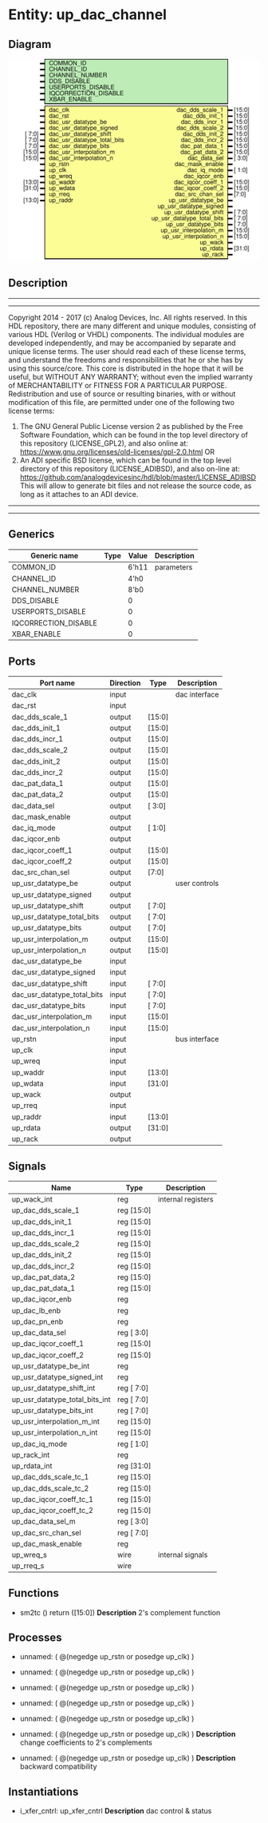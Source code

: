 # Entity: up_dac_channel

## Diagram

![Diagram](up_dac_channel.svg "Diagram")
## Description

***************************************************************************
 ***************************************************************************
 Copyright 2014 - 2017 (c) Analog Devices, Inc. All rights reserved.
 In this HDL repository, there are many different and unique modules, consisting
 of various HDL (Verilog or VHDL) components. The individual modules are
 developed independently, and may be accompanied by separate and unique license
 terms.
 The user should read each of these license terms, and understand the
 freedoms and responsibilities that he or she has by using this source/core.
 This core is distributed in the hope that it will be useful, but WITHOUT ANY
 WARRANTY; without even the implied warranty of MERCHANTABILITY or FITNESS FOR
 A PARTICULAR PURPOSE.
 Redistribution and use of source or resulting binaries, with or without modification
 of this file, are permitted under one of the following two license terms:
   1. The GNU General Public License version 2 as published by the
      Free Software Foundation, which can be found in the top level directory
      of this repository (LICENSE_GPL2), and also online at:
      <https://www.gnu.org/licenses/old-licenses/gpl-2.0.html>
 OR
   2. An ADI specific BSD license, which can be found in the top level directory
      of this repository (LICENSE_ADIBSD), and also on-line at:
      https://github.com/analogdevicesinc/hdl/blob/master/LICENSE_ADIBSD
      This will allow to generate bit files and not release the source code,
      as long as it attaches to an ADI device.
 ***************************************************************************
 ***************************************************************************
 
## Generics

| Generic name         | Type | Value | Description |
| -------------------- | ---- | ----- | ----------- |
| COMMON_ID            |      | 6'h11 | parameters  |
| CHANNEL_ID           |      | 4'h0  |             |
| CHANNEL_NUMBER       |      | 8'b0  |             |
| DDS_DISABLE          |      | 0     |             |
| USERPORTS_DISABLE    |      | 0     |             |
| IQCORRECTION_DISABLE |      | 0     |             |
| XBAR_ENABLE          |      | 0     |             |
## Ports

| Port name                   | Direction | Type   | Description   |
| --------------------------- | --------- | ------ | ------------- |
| dac_clk                     | input     |        | dac interface |
| dac_rst                     | input     |        |               |
| dac_dds_scale_1             | output    | [15:0] |               |
| dac_dds_init_1              | output    | [15:0] |               |
| dac_dds_incr_1              | output    | [15:0] |               |
| dac_dds_scale_2             | output    | [15:0] |               |
| dac_dds_init_2              | output    | [15:0] |               |
| dac_dds_incr_2              | output    | [15:0] |               |
| dac_pat_data_1              | output    | [15:0] |               |
| dac_pat_data_2              | output    | [15:0] |               |
| dac_data_sel                | output    | [ 3:0] |               |
| dac_mask_enable             | output    |        |               |
| dac_iq_mode                 | output    | [ 1:0] |               |
| dac_iqcor_enb               | output    |        |               |
| dac_iqcor_coeff_1           | output    | [15:0] |               |
| dac_iqcor_coeff_2           | output    | [15:0] |               |
| dac_src_chan_sel            | output    | [7:0]  |               |
| up_usr_datatype_be          | output    |        | user controls |
| up_usr_datatype_signed      | output    |        |               |
| up_usr_datatype_shift       | output    | [ 7:0] |               |
| up_usr_datatype_total_bits  | output    | [ 7:0] |               |
| up_usr_datatype_bits        | output    | [ 7:0] |               |
| up_usr_interpolation_m      | output    | [15:0] |               |
| up_usr_interpolation_n      | output    | [15:0] |               |
| dac_usr_datatype_be         | input     |        |               |
| dac_usr_datatype_signed     | input     |        |               |
| dac_usr_datatype_shift      | input     | [ 7:0] |               |
| dac_usr_datatype_total_bits | input     | [ 7:0] |               |
| dac_usr_datatype_bits       | input     | [ 7:0] |               |
| dac_usr_interpolation_m     | input     | [15:0] |               |
| dac_usr_interpolation_n     | input     | [15:0] |               |
| up_rstn                     | input     |        | bus interface |
| up_clk                      | input     |        |               |
| up_wreq                     | input     |        |               |
| up_waddr                    | input     | [13:0] |               |
| up_wdata                    | input     | [31:0] |               |
| up_wack                     | output    |        |               |
| up_rreq                     | input     |        |               |
| up_raddr                    | input     | [13:0] |               |
| up_rdata                    | output    | [31:0] |               |
| up_rack                     | output    |        |               |
## Signals

| Name                           | Type           | Description         |
| ------------------------------ | -------------- | ------------------- |
| up_wack_int                    | reg            | internal registers  |
| up_dac_dds_scale_1             | reg     [15:0] |                     |
| up_dac_dds_init_1              | reg     [15:0] |                     |
| up_dac_dds_incr_1              | reg     [15:0] |                     |
| up_dac_dds_scale_2             | reg     [15:0] |                     |
| up_dac_dds_init_2              | reg     [15:0] |                     |
| up_dac_dds_incr_2              | reg     [15:0] |                     |
| up_dac_pat_data_2              | reg     [15:0] |                     |
| up_dac_pat_data_1              | reg     [15:0] |                     |
| up_dac_iqcor_enb               | reg            |                     |
| up_dac_lb_enb                  | reg            |                     |
| up_dac_pn_enb                  | reg            |                     |
| up_dac_data_sel                | reg     [ 3:0] |                     |
| up_dac_iqcor_coeff_1           | reg     [15:0] |                     |
| up_dac_iqcor_coeff_2           | reg     [15:0] |                     |
| up_usr_datatype_be_int         | reg            |                     |
| up_usr_datatype_signed_int     | reg            |                     |
| up_usr_datatype_shift_int      | reg     [ 7:0] |                     |
| up_usr_datatype_total_bits_int | reg     [ 7:0] |                     |
| up_usr_datatype_bits_int       | reg     [ 7:0] |                     |
| up_usr_interpolation_m_int     | reg     [15:0] |                     |
| up_usr_interpolation_n_int     | reg     [15:0] |                     |
| up_dac_iq_mode                 | reg     [ 1:0] |                     |
| up_rack_int                    | reg            |                     |
| up_rdata_int                   | reg     [31:0] |                     |
| up_dac_dds_scale_tc_1          | reg     [15:0] |                     |
| up_dac_dds_scale_tc_2          | reg     [15:0] |                     |
| up_dac_iqcor_coeff_tc_1        | reg     [15:0] |                     |
| up_dac_iqcor_coeff_tc_2        | reg     [15:0] |                     |
| up_dac_data_sel_m              | reg     [ 3:0] |                     |
| up_dac_src_chan_sel            | reg     [ 7:0] |                     |
| up_dac_mask_enable             | reg            |                     |
| up_wreq_s                      | wire           | internal signals    |
| up_rreq_s                      | wire           |                     |
## Functions
- sm2tc <font id="function_arguments">()</font> <font id="function_return">return ([15:0])</font>
**Description**
2's complement function

## Processes
- unnamed: ( @(negedge up_rstn or posedge up_clk) )
- unnamed: ( @(negedge up_rstn or posedge up_clk) )
- unnamed: ( @(negedge up_rstn or posedge up_clk) )
- unnamed: ( @(negedge up_rstn or posedge up_clk) )
- unnamed: ( @(negedge up_rstn or posedge up_clk) )
- unnamed: ( @(negedge up_rstn or posedge up_clk) )
**Description**
change coefficients to 2's complements

- unnamed: ( @(negedge up_rstn or posedge up_clk) )
**Description**
backward compatibility

## Instantiations

- i_xfer_cntrl: up_xfer_cntrl
**Description**
dac control & status

